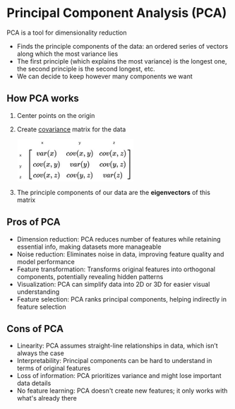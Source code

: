 # Principal Component Analysis (PCA)

PCA is a tool for dimensionality reduction

- Finds the principle components of the data: an ordered series of vectors along which the most variance lies
- The first principle (which explains the most variance) is the longest one, the second principle is the second longest, etc.
- We can decide to keep however many components we want

## How PCA works

1. Center points on the origin
2. Create [covariance](Covariance.md) matrix for the data
    
    ![Covariance matrix](cov_matrix.png)
    
3. The principle components of our data are the **eigenvectors** of this matrix

## Pros of PCA

- Dimension reduction: PCA reduces number of features while retaining essential info, making datasets more manageable
- Noise reduction: Eliminates noise in data, improving feature quality and model performance
- Feature transformation: Transforms original features into orthogonal components, potentially revealing hidden patterns
- Visualization: PCA can simplify data into 2D or 3D for easier visual understanding
- Feature selection: PCA ranks principal components, helping indirectly in feature selection

## Cons of PCA

- Linearity: PCA assumes straight-line relationships in data, which isn’t always the case
- Interpretability: Principal components can be hard to understand in terms of original features
- Loss of information: PCA prioritizes variance and might lose important data details
- No feature learning: PCA doesn't create new features; it only works with what's already there